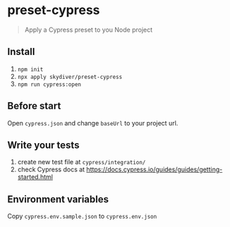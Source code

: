# preset-cypress
> Apply a Cypress preset to you Node project

## Install
1. `npm init`
2. `npx apply skydiver/preset-cypress`
3. `npm run cypress:open`

## Before start
Open `cypress.json` and change `baseUrl` to your project url.

## Write your tests
1. create new test file at `cypress/integration/`
2. check Cypress docs at https://docs.cypress.io/guides/guides/getting-started.html

## Environment variables
Copy `cypress.env.sample.json` to `cypress.env.json`